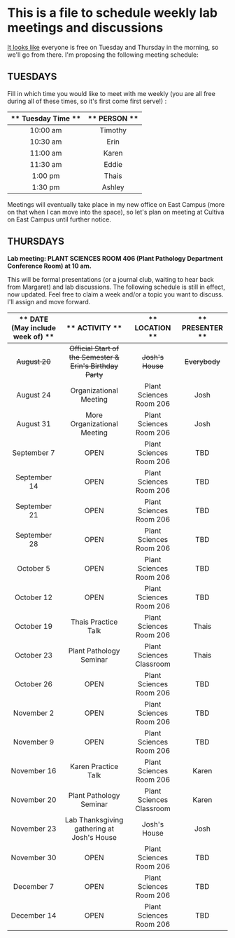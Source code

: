 # This is a file to schedule weekly lab meetings and discussions

[It looks like](http://whenisgood.net/akrkr3e/results/qkqsztz) everyone is free on Tuesday and Thursday in the morning, so we'll go from there.  I'm proposing the following meeting schedule:

## __TUESDAYS__

Fill in which time you would like to meet with me weekly (you are all free during all of these times, so it's first come first serve!) :

** Tuesday Time **|** PERSON **
:-----:|:-----:
10:00 am | Timothy
10:30 am | Erin
11:00 am | Karen
11:30 am | Eddie
1:00 pm | Thais
1:30 pm | Ashley

Meetings will eventually take place in my new office on East Campus (more on that when I can move into the space), so let's plan on meeting at Cultiva on East Campus until further notice.


## __THURSDAYS__

__Lab meeting: PLANT SCIENCES ROOM 406 (Plant Pathology Department Conference Room) at 10 am.__

This will be formal presentations (or a journal club, waiting to hear back from Margaret) and lab discussions. The following schedule is still in effect, now updated. Feel free to claim a week and/or a topic you want to discuss. I'll assign and move forward.

** DATE (May include week of) **|** ACTIVITY **|** LOCATION **|** PRESENTER **
:-----:|:-----:|:-----:|:-----:
~~August 20~~ | ~~Official Start of the Semester & Erin's Birthday Party~~ | ~~Josh's House~~ | ~~Everybody~~
August 24 | Organizational Meeting | Plant Sciences Room 206 | Josh
August 31 | More Organizational Meeting | Plant Sciences Room 206 | Josh
September 7 | OPEN | Plant Sciences Room 206 | TBD
September 14 | OPEN | Plant Sciences Room 206 | TBD
September 21 | OPEN | Plant Sciences Room 206 | TBD
September 28 | OPEN | Plant Sciences Room 206 | TBD
October 5 | OPEN | Plant Sciences Room 206 | TBD
October 12 | OPEN | Plant Sciences Room 206 | TBD
October 19 | Thais Practice Talk | Plant Sciences Room 206 | Thais
October 23 | Plant Pathology Seminar | Plant Sciences Classroom | Thais
October 26 | OPEN | Plant Sciences Room 206 | TBD
November 2 | OPEN | Plant Sciences Room 206 | TBD
November 9 | OPEN | Plant Sciences Room 206 | TBD
November 16 | Karen Practice Talk | Plant Sciences Room 206 | Karen
November 20 | Plant Pathology Seminar | Plant Sciences Classroom | Karen
November 23 | Lab Thanksgiving gathering at Josh's House | Josh's House | Josh
November 30 | OPEN | Plant Sciences Room 206 | TBD
December 7 | OPEN | Plant Sciences Room 206 | TBD
December 14 | OPEN | Plant Sciences Room 206 | TBD
